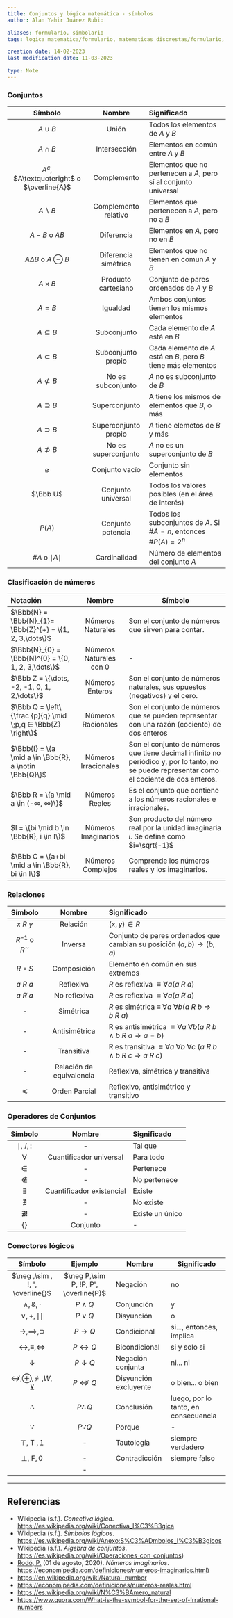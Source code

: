 ```yaml
---
title: Conjuntos y lógica matemática - símbolos
author: Alan Yahir Juárez Rubio

aliases: formulario, simbolario
tags: logica matematica/formulario, matematicas discrestas/formulario, formulario/matematicas discretas, formulario/logica matematica

creation date: 14-02-2023
last modification date: 11-03-2023

type: Note
---
```


### Conjuntos

| Símbolo | Nombre | Significado |
|:-:|:-:|:-|
| $A\cup B$ | Unión | Todos los elementos de $A$ y $B$ |
| $A\cap B$ | Intersección | Elementos en común entre $A$ y $B$ |
| $A^c$, $A\textquoteright$ o $\overline{A}$| Complemento | Elementos que no pertenecen a $A$, pero sí al conjunto universal |
| $A\backslash B$ | Complemento relativo | Elementos que pertenecen a $A$, pero no a $B$ |
| $A-B$  o $AB$ | Diferencia | Elementos en $A$, pero no en $B$ |
| $A\Delta B$  o $A\ominus B$|  Diferencia simétrica | Elementos que no tienen en comun $A$ y $B$ |
| $A\times B$ | Producto cartesiano | Conjunto de pares ordenados de $A$ y $B$ |
| $A=B$ | Igualdad | Ambos conjuntos tienen los mismos elementos |
| $A\subseteq B$ | Subconjunto | Cada elemento de $A$ está en $B$ |
| $A\subset B$ | Subconjunto propio| Cada elemento de $A$ está en $B$, pero $B$ tiene más elementos | 
| $A\not\subset B$ | No es subconjunto | $A$ no es subconjunto de $B$ |
| $A\supseteq B$ | Superconjunto | A tiene los mismos de elementos que $B$, o más |
| $A\supset B$ | Superconjunto propio | $A$ tiene elemetos de $B$ y más |
| $A\not\supset B$ | No es superconjunto | $A$ no es un superconjunto de $B$ |
| $\varnothing$ | Conjunto vacío | Conjunto sin elementos | 
| $\Bbb U$ | Conjunto universal | Todos los valores posibles (en el área de interés) |
| $P(A)$ | Conjunto potencia | Todos los subconjuntos de $A$. Si $\#A = n$, entonces $\#P(A) = 2^n$|
| $\#A$ o $\mid A\mid$ | Cardinalidad | Número de elementos del conjunto $A$ |

### Clasificación de números

| Notación                                                         |         Nombre          | Símbolo                                                                                                                                      |
|:---------------------------------------------------------------- |:-----------------------:| -------------------------------------------------------------------------------------------------------------------------------------------- |
| $\Bbb{N} = \Bbb{N}_{1}= \Bbb{Z}^{+} = \{1, 2, 3,\dots\}$         |    Números Naturales    | Son el conjunto de números que sirven para contar.                                                                                           |
| $\Bbb{N}_{0} = \Bbb{N}^{0} = \{0, 1, 2, 3,\dots\}$               | Números Naturales con 0 | -                                                                                                                                            |
| $\Bbb Z = \{\dots, -2, -1, 0, 1, 2,\dots\}$                      |     Números Enteros     | Son el conjunto de números naturales, sus opuestos (negativos) y el cero.                                                                    |
| $\Bbb Q = \left\{\frac {p}{q} \mid \;p,q ∈ \Bbb{Z} \right\}$     |   Números Racionales    | Son el conjunto de números que se pueden representar con una razón (cociente) de dos enteros                                                 |
| $\Bbb{I} = \{a \mid a \in \Bbb{R}, a \notin \Bbb{Q}\}$ |  Números Irracionales   | Son el conjunto de números que tiene decimal infinito no periódico y, por lo tanto, no se puede representar como el cociente de dos enteros. |
| $\Bbb R = \{a \mid a \in (-∞, ∞)\}$                                               |     Números Reales      | Es el conjunto que contiene a los números racionales e irracionales.                                                                         |
| $I = \{bi \mid b \in \Bbb{R}, i \in I\}$      |   Números Imaginarios   | Son producto del número real por la unidad imaginaria $i$. Se define como $i=\sqrt{-1}$                                                      |
| $\Bbb C = \{a+bi \mid a \in \Bbb{R}, bi \in I\}$       |    Números Complejos    | Comprende los números reales y los imaginarios.                                                                                              |

### Relaciones

| Símbolo | Nombre | Significado |
|:-:|:-:|:-|
| $x\ R\ y$ | Relación | $(x,y)\in R$ |
| $R^{-1}$ o $R^{\sim}$ | Inversa | Conjunto de pares ordenados que cambian su posición $(a,b)\to (b,a)$ | 
| $R\circ S$ | Composición | Elemento en común en sus extremos | Además $T\circ (S\circ R) = (T\circ S)\circ R$ |
| $a\ R\ a$ | Reflexiva | $R$ es reflexiva $≡ ∀a \left(a\ R\ a\right)$ |
| $a\ \not R\ a$ | No reflexiva | $R$ es reflexiva $≡ ∀a \left(a\ \not R\ a\right)$ |
| - | Simétrica | $R$ es simétrica ≡ $∀a\ ∀b \left(a\ R\ b ⇒ b\ R\ a\right)$ |    
| - | Antisimétrica | R es antisimétrica $≡ ∀a\ ∀b \left(a\ R\ b ∧ b\ R\ a ⇒ a = b\right)$
| - | Transitiva | R es transitiva $≡ ∀a\ ∀b\ ∀c\ (a\ R\ b ∧ b\ R\ c ⇒ a\ R\ c)$ |
| - | Relación de equivalencia | Reflexiva, simétrica y transitiva |
| $\preceq$ | Orden Parcial | Reflexivo, antisimétrico y transitivo |

### Operadores de Conjuntos

| Símbolo | Nombre | Significado |
| :-: | :-: | :- |
| $\mid, \ /, :$| - | Tal que |
| $\forall$ | Cuantificador universal | Para todo |
| $\in$ | - | Pertenece |
| $\notin$ | - | No pertenece |
| $\exists$ | Cuantificador existencial | Existe |
| $\nexists$ | - | No existe | 
| $\nexists !$ | - | Existe un único|
| {} | Conjunto | - |

### Conectores lógicos

|                      Símbolo                       |                Ejemplo                | Nombre                | Significado                          |
|:--------------------------------------------------:|:-------------------------------------:| --------------------- | ------------------------------------ |
|          $\neg ,\sim , !, ', \overline{}$          | $\neg P,\sim P, !P, P', \overline{P}$ | Negación              | no                                   |
|                $\wedge, \&, \cdot$                 |             $P \wedge Q$              | Conjunción            | y                                    |
|                $\vee, +, \mid\mid$                 |              $P \vee Q$               | Disyunción            | o                                    |
|               $\to,\implies,\supset$               |               $P \to Q$               | Condicional           | si..., entonces, implica             |
|     $\leftrightarrow, \equiv, \Leftrightarrow$     |         $P \leftrightarrow Q$         | Bicondicional         | si y solo si                         |
|                    $\downarrow$                    |           $P \downarrow Q$            | Negación conjunta     | ni... ni                             |
| $\nleftrightarrow, \oplus, \not\equiv, W, \veebar$ |        $P \nleftrightarrow Q$         | Disyunción excluyente | o bien... o bien                     |
|                    $\therefore$                    |           $P \therefore Q$            | Conclusión            | luego, por lo tanto, en consecuencia |
|                     $\because$                     |            $P \because Q$             | Porque                | -                                    |
|                   $\top,$ T $,1$                   |                   -                   | Tautología            | siempre verdadero                    |
|                   $\bot,$ F$,0$                    |                   -                   | Contradicción         | siempre falso                        |
|                                                    |                   -                   |                       |                                      |

---

## Referencias 

- Wikipedia (s.f.). _Conectiva lógica_. https://es.wikipedia.org/wiki/Conectiva_l%C3%B3gica
- Wikipedia (s.f.). _Símbolos lógicos_. https://es.wikipedia.org/wiki/Anexo:S%C3%ADmbolos_l%C3%B3gicos
- Wikipedia (s.f.). _Álgebra de conjuntos_. https://es.wikipedia.org/wiki/Operaciones_con_conjuntos)
- [Rodó, P.](https://economipedia.com/author/P.rodo) (01 de agosto, 2020). _Números imaginarios_. https://economipedia.com/definiciones/numeros-imaginarios.html)
- https://en.wikipedia.org/wiki/Natural_number
- https://economipedia.com/definiciones/numeros-reales.html
- https://es.wikipedia.org/wiki/N%C3%BAmero_natural
- https://www.quora.com/What-is-the-symbol-for-the-set-of-Irrational-numbers
<!-- https://es.wikipedia.org/wiki/Teor%C3%ADa_de_conjuntos -->

